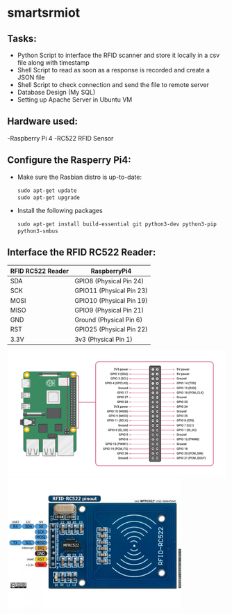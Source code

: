 # smartsrmiot

## Tasks:
* Python Script to interface the RFID scanner and store it locally in a csv file along with timestamp
* Shell Script to read as soon as a response is recorded and create a JSON file
* Shell Script to check connection and send the file to remote server
* Database Design (My SQL)
* Setting up Apache Server in Ubuntu VM
## Hardware used:
-Raspberry Pi 4
-RC522 RFID Sensor

## Configure the Rasperry Pi4:

- Make sure the Rasbian distro is up-to-date:
  ```
  sudo apt-get update
  sudo apt-get upgrade
  ```
- Install the following packages
  ```
  sudo apt-get install build-essential git python3-dev python3-pip python3-smbus
  ```
## Interface the RFID RC522 Reader:

| RFID RC522 Reader  | RaspberryPi4 |
| ------------- | ------------- |
| SDA  | GPIO8 (Physical Pin 24)  |
| SCK  | GPIO11 (Physical Pin 23) |
| MOSI | GPIO10 (Physical Pin 19) |
| MISO | GPIO9 (Physical Pin 21)  |
| GND  | Ground (Physical Pin 6)  |
| RST  | GPIO25 (Physical Pin 22)  |
| 3.3V | 3v3 (Physical Pin 1) |

![Raspberry Pi 4](/images/raspberrypi4._gpio_pins.png)
![RC522 RFID Sensor](/images/rfid_rc522.jpg)



